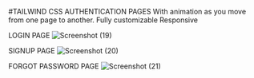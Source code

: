 #TAILWIND CSS AUTHENTICATION PAGES
With animation as you move from one page to another.
Fully customizable
Responsive

LOGIN PAGE
![Screenshot (19)](https://user-images.githubusercontent.com/97807374/162841405-38e43e03-4069-4d02-b3fa-59ffe236d90a.png)

SIGNUP PAGE
![Screenshot (20)](https://user-images.githubusercontent.com/97807374/162841476-c5cc41a2-19e3-48d7-a92b-7eb1df3d29e0.png)

FORGOT PASSWORD PAGE
![Screenshot (21)](https://user-images.githubusercontent.com/97807374/162841492-7f4580d9-6135-4005-84e1-0ce506f1a2cd.png)

